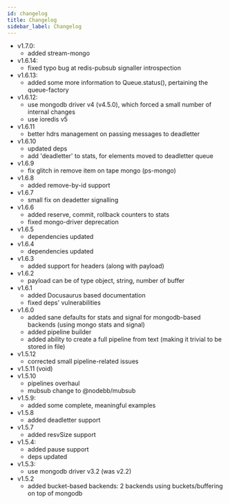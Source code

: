 ```yaml
---
id: changelog
title: Changelog
sidebar_label: Changelog
---
```

* v1.7.0:
  * added stream-mongo
* v1.6.14:
  * fixed typo bug at redis-pubsub signaller introspection
* v1.6.13:
  * added some more information to Queue.status(), pertaining the queue-factory
* v1.6.12:
  * use mongodb driver v4 (v4.5.0), which forced a small number of internal changes
  * use ioredis v5
* v1.6.11
  * better hdrs management on passing messages to deadletter
* v1.6.10
  * updated deps
  * add 'deadletter' to stats, for elements moved to deadletter queue
* v1.6.9
  * fix glitch in remove item on tape mongo (ps-mongo)
* v1.6.8
  * added remove-by-id support 
* v1.6.7
  * small fix on deadetter signalling   
* v1.6.6
  * added reserve, commit, rollback counters to stats
  * fixed mongo-driver deprecation
* v1.6.5
  * dependencies updated
* v1.6.4
  * dependencies updated
* v1.6.3
  * added support for headers (along with payload)
* v1.6.2
  * payload can be of type object, string, number of buffer
* v1.6.1
  * added Docusaurus based documentation
  * fixed deps' vulnerabilities
* v1.6.0
  * added sane defaults for stats and signal for mongodb-based backends (using mongo stats and signal)
  * added pipeline builder
  * added ability to create a full pipeline from text (making it trivial to be stored in file)
* v1.5.12
  * corrected small pipeline-related issues
* v1.5.11 (void)
* v1.5.10
  * pipelines overhaul
  * mubsub change to @nodebb/mubsub
* v1.5.9:
  * added some complete, meaningful examples
* v1.5.8
  * added deadletter support
* v1.5.7
  * added resvSize support
* v1.5.4:
  * added pause support
  * deps updated
* v1.5.3:
  * use mongodb driver v3.2 (was v2.2)
* v1.5.2
  * added bucket-based backends: 2 backends using buckets/buffering on top of mongodb
